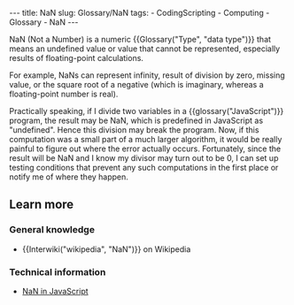 --- title: NaN slug: Glossary/NaN tags: - CodingScripting - Computing - Glossary - NaN ---

NaN (Not a Number) is a numeric {{Glossary("Type", "data type")}} that means an undefined value or value that cannot be represented, especially results of floating-point calculations.

For example, NaNs can represent infinity, result of division by zero, missing value, or the square root of a negative (which is imaginary, whereas a floating-point number is real).

Practically speaking, if I divide two variables in a {{glossary("JavaScript")}} program, the result may be NaN, which is predefined in JavaScript as "undefined". Hence this division may break the program. Now, if this computation was a small part of a much larger algorithm, it would be really painful to figure out where the error actually occurs. Fortunately, since the result will be NaN and I know my divisor may turn out to be 0, I can set up testing conditions that prevent any such computations in the first place or notify me of where they happen.

## Learn more

### General knowledge

- {{Interwiki("wikipedia", "NaN")}} on Wikipedia

### Technical information

- [NaN in JavaScript](/en-US/docs/Web/JavaScript/Reference/Global_Objects/NaN)
